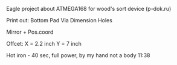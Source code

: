 Eagle project about ATMEGA168 for wood's sort device (p-dok.ru)

Print out:
	Bottom
	Pad
	Via
	Dimension
	Holes

Mirror + Pos.coord

Offcet:
X = 2.2 inch
Y = 7 inch

Hot iron - 40 sec, full power, by my hand not a body
11:38